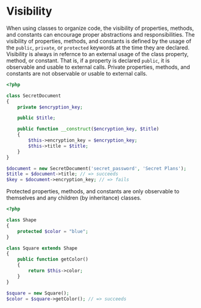 # Visibility

When using classes to organize code, the visibility of properties, methods, and constants can encourage proper abstractions and responsibilities.
The visibility of properties, methods, and constants is defined by the usage of the `public`, `private`, or `protected` keywords at the time they are declared.
Visibility is always in refernce to an external usage of the class property, method, or constant.
That is, if a property is declared `public`, it is observable and usable to external calls.
Private properties, methods, and constants are not observable or usable to external calls.

```php
<?php

class SecretDocument
{
    private $encryption_key;

    public $title;

    public function __construct($encryption_key, $title)
    {
        $this->encryption_key = $encryption_key;
        $this->title = $title;
    }
}

$document = new SecretDocument('secret_password', 'Secret Plans');
$title = $document->title; // => succeeds
$key = $document->encryption_key; // => fails
```

Protected properties, methods, and constants are only observable to themselves and any children (by inheritance) classes.

```php
<?php

class Shape
{
    protected $color = "blue";
}

class Square extends Shape
{
    public function getColor()
    {
        return $this->color;
    }
}

$square = new Square();
$color = $square->getColor(); // => succeeds
```
